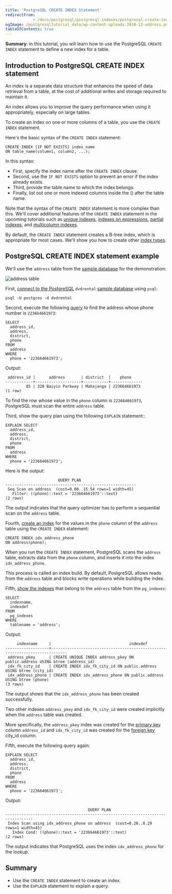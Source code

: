 ```yaml
---
title: 'PostgreSQL CREATE INDEX Statement'
redirectFrom: 
            - /docs/postgresql/postgresql-indexes/postgresql-create-index/
ogImage: /postgresqltutorial_data/wp-content-uploads-2018-12-address.png
tableOfContents: true
---
```


**Summary**: in this tutorial, you will learn how to use the PostgreSQL `CREATE INDEX` statement to define a new index for a table.

## Introduction to PostgreSQL CREATE INDEX statement

An index is a separate data structure that enhances the speed of data retrieval from a table, at the cost of additional writes and storage required to maintain it.

An index allows you to improve the query performance when using it appropriately, especially on large tables.

To create an index on one or more columns of a table, you use the `CREATE INDEX` statement.

Here's the basic syntax of the `CREATE INDEX` statement:

```
CREATE INDEX [IF NOT EXISTS] index_name
ON table_name(column1, column2, ...);
```

In this syntax:

- First, specify the index name after the `CREATE INDEX` clause.
- Second, use the `IF NOT EXISTS` option to prevent an error if the index already exists.
- Third, provide the table name to which the index belongs.
- Finally, list out one or more indexed columns inside the () after the table name.

Note that the syntax of the `CREATE INDEX` statement is more complex than this. We'll cover additional features of the `CREATE INDEX` statement in the upcoming tutorials such as [unique indexes](/docs/postgresql/postgresql-indexes/postgresql-unique-index), [indexes on expressions](https://www.postgresqltutorial.com/postgresql-indexes/postgresql-index-on-expression/), [partial indexes](https://www.postgresqltutorial.com/postgresql-indexes/postgresql-partial-index/), and [multicolumn indexes](https://www.postgresqltutorial.com/postgresql-indexes/postgresql-multicolumn-indexes/).

By default, the `CREATE INDEX` statement creates a B-tree index, which is appropriate for most cases. We'll show you how to create other [index types](https://www.postgresqltutorial.com/postgresql-indexes/postgresql-index-types/).

## PostgreSQL CREATE INDEX statement example

We'll use the `address` table from the [sample database](https://www.postgresqltutorial.com/postgresql-getting-started/postgresql-sample-database/) for the demonstration:

![address table](/postgresqltutorial_data/wp-content-uploads-2018-12-address.png)

First, [connect to the PostgreSQL](https://www.postgresqltutorial.com/postgresql-getting-started/connect-to-postgresql-database/) `dvdrental` [sample database](https://www.postgresqltutorial.com/postgresql-getting-started/postgresql-sample-database/) using `psql`:

```
psql -U postgres -d dvdrental
```

Second, execute the following [query](/docs/postgresql/postgresql-select) to find the address whose phone number is `223664661973`:

```
SELECT
  address_id,
  address,
  district,
  phone
FROM
  address
WHERE
  phone = '223664661973';
```

Output:

```
 address_id |      address       | district  |    phone
------------+--------------------+-----------+--------------
         85 | 320 Baiyin Parkway | Mahajanga | 223664661973
(1 row)
```

To find the row whose value in the `phone` column is `223664661973`, PostgreSQL must scan the entire `address` table.

Third, show the query plan using the following `EXPLAIN` statement::

```
EXPLAIN SELECT
  address_id,
  address,
  district,
  phone
FROM
  address
WHERE
  phone = '223664661973';
```

Here is the output:

```
                       QUERY PLAN
---------------------------------------------------------
 Seq Scan on address  (cost=0.00..15.54 rows=1 width=45)
   Filter: ((phone)::text = '223664661973'::text)
(2 rows)
```

The output indicates that the query optimizer has to perform a sequential scan on the `address` table.

Fourth, [create an index](/docs/postgresql/postgresql-indexes/postgresql-create-index) for the values in the `phone` column of the `address` table using the `CREATE INDEX` statement:

```
CREATE INDEX idx_address_phone
ON address(phone);
```

When you run the `CREATE INDEX` statement, PostgreSQL scans the `address` table, extracts data from the `phone` column, and inserts it into the index `idx_address_phone`.

This process is called an index build. By default, PostgreSQL allows reads from the `address` table and blocks write operations while building the index.

Fifth, [show the indexes](https://www.postgresqltutorial.com/postgresql-indexes/postgresql-list-indexes/) that belong to the `address` table from the `pg_indexes`:

```
SELECT
  indexname,
  indexdef
FROM
  pg_indexes
WHERE
  tablename = 'address';
```

Output:

```
     indexname     |                                  indexdef
-------------------+-----------------------------------------------------------------------------
 address_pkey      | CREATE UNIQUE INDEX address_pkey ON public.address USING btree (address_id)
 idx_fk_city_id    | CREATE INDEX idx_fk_city_id ON public.address USING btree (city_id)
 idx_address_phone | CREATE INDEX idx_address_phone ON public.address USING btree (phone)
(3 rows)
```

The output shows that the `idx_address_phone` has been created successfully.

Two other indexes `address_pkey` and `idx_fk_city_id` were created implicitly when the `address` table was created.

More specifically, the `address_pkey` index was created for the [primary key](/docs/postgresql/postgresql-primary-key/) column `address_id` and `idx_fk_city_id` was created for the [foreign key](https://www.postgresqltutorial.com/postgresql-tutorial/postgresql-foreign-key) city_id column.

Fifth, execute the following query again:

```
EXPLAIN SELECT
  address_id,
  address,
  district,
  phone
FROM
  address
WHERE
  phone = '223664661973';
```

Output:

```
                                    QUERY PLAN
----------------------------------------------------------------------------------
 Index Scan using idx_address_phone on address  (cost=0.28..8.29 rows=1 width=45)
   Index Cond: ((phone)::text = '223664661973'::text)
(2 rows)
```

The output indicates that PostgreSQL uses the index `idx_address_phone` for the lookup.

## Summary

- Use the `CREATE INDEX` statement to create an index.
- Use the `EXPLAIN` statement to explain a query.
